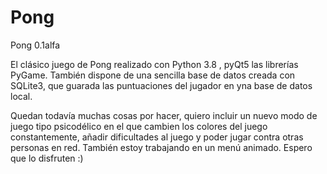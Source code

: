 # Pong
Pong 0.1alfa

El clásico juego de Pong realizado con Python 3.8 , pyQt5 las librerías PyGame. 
También dispone de una sencilla base de datos creada con SQLite3, que guarada las puntuaciones del jugador en yna base de datos local.

Quedan todavía muchas cosas por hacer, quiero incluir un nuevo modo de juego tipo psicodélico en el que cambien los colores del juego constantemente,
añadir dificultades al juego y poder jugar contra otras personas en red. También estoy trabajando en un menú animado.
Espero que lo disfruten :)
